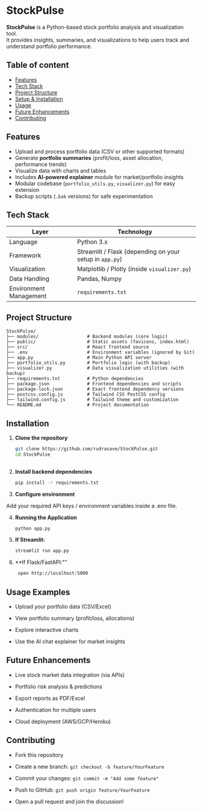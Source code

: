 
# StockPulse

**StockPulse** is a Python-based stock portfolio analysis and visualization tool.  
It provides insights, summaries, and visualizations to help users track and understand portfolio performance.


## Table of content 

- [Features](#features)  
- [Tech Stack](#tech-stack)  
- [Project Structure](#project-structure)  
- [Setup & Installation](#installation)    
- [Usage](#usage-examples)  
- [Future Enhancements](#future-enhancements)  
- [Contributing](#contributing)  

## Features

- Upload and process portfolio data (CSV or other supported formats)
- Generate **portfolio summaries** (profit/loss, asset allocation, performance trends)
- Visualize data with charts and tables
- Includes **AI-powered explainer** module for market/portfolio insights
- Modular codebase (`portfolio_utils.py`, `visualizer.py`) for easy extension
- Backup scripts (`.bak` versions) for safe experimentation

## Tech Stack

| Layer     | Technology                      |
|-----------|----------------------------------|
| Language  | Python 3.x           |
| Framework   | Streamlit / Flask (depending on your setup in `app.py`) |
| Visualization   |Matplotlib / Plotly (inside `visualizer.py`)    |
| Data Handling |  Pandas, Numpy          |
|Environment Management | `requirements.txt` |




## Project Structure

```plaintext
StockPulse/
├── modules/                  # Backend modules (core logic)
├── public/                   # Static assets (favicons, index.html)
├── src/                      # React frontend source
├── .env                      # Environment variables (ignored by Git)
├── app.py                    # Main Python API server
├── portfolio_utils.py        # Portfolio logic (with backup)
├── visualizer.py             # Data visualization utilities (with backup)
├── requirements.txt          # Python dependencies
├── package.json              # Frontend dependencies and scripts
├── package-lock.json         # Exact frontend dependency versions
├── postcss.config.js         # Tailwind CSS PostCSS config
├── tailwind.config.js        # Tailwind theme and customization
└── README.md                 # Project documentation
```

## Installation


1. **Clone the repository**  
   ```bash
   git clone https://github.com/rudrasave/StockPulse.git
   cd StockPulse
    
2. **Install backend dependencies**  
   ```bash
   pip install -r requirements.txt

3. **Configure environment**

Add your required API keys / environment variables inside a .env file.

4. **Running the Application**
    ```bash
    python app.py

5. **If Streamlit:**
    ```bash
    streamlit run app.py

6. **If Flask/FastAPI:""
    ```bash
     open http://localhost:5000


## Usage Examples
- Upload your portfolio data (CSV/Excel)

- View portfolio summary (profit/loss, allocations)

- Explore interactive charts

- Use the AI chat explainer for market insights


## Future Enhancements

- Live stock market data integration (via APIs)

- Portfolio risk analysis & predictions

- Export reports as PDF/Excel

- Authentication for multiple users

- Cloud deployment (AWS/GCP/Heroku)
## Contributing



- Fork this repository

- Create a new branch: `git checkout -b feature/YourFeature`

- Commit your changes: `git commit -m "Add some feature"`

- Push to GitHub: `git push origin feature/YourFeature`

- Open a pull request and join the discussion!
